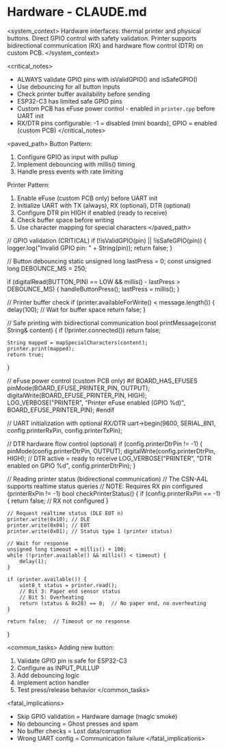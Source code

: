 # Hardware - CLAUDE.md

<system_context>
Hardware interfaces: thermal printer and physical buttons.
Direct GPIO control with safety validation.
Printer supports bidirectional communication (RX) and hardware flow control (DTR) on custom PCB.
</system_context>

<critical_notes>

- ALWAYS validate GPIO pins with isValidGPIO() and isSafeGPIO()
- Use debouncing for all button inputs
- Check printer buffer availability before sending
- ESP32-C3 has limited safe GPIO pins
- Custom PCB has eFuse power control - enabled in `printer.cpp` before UART init
- RX/DTR pins configurable: -1 = disabled (mini boards), GPIO = enabled (custom PCB)
  </critical_notes>

<paved_path>
Button Pattern:

1. Configure GPIO as input with pullup
2. Implement debouncing with millis() timing
3. Handle press events with rate limiting

Printer Pattern:

1. Enable eFuse (custom PCB only) before UART init
2. Initialize UART with TX (always), RX (optional), DTR (optional)
3. Configure DTR pin HIGH if enabled (ready to receive)
4. Check buffer space before writing
5. Use character mapping for special characters
   </paved_path>

<patterns>
// GPIO validation (CRITICAL)
if (!isValidGPIO(pin) || !isSafeGPIO(pin)) {
    logger.log("Invalid GPIO pin: " + String(pin));
    return false;
}

// Button debouncing
static unsigned long lastPress = 0;
const unsigned long DEBOUNCE_MS = 250;

if (digitalRead(BUTTON_PIN) == LOW &&
millis() - lastPress > DEBOUNCE_MS) {
handleButtonPress();
lastPress = millis();
}

// Printer buffer check
if (printer.availableForWrite() < message.length()) {
delay(100); // Wait for buffer space
return false;
}

// Safe printing with bidirectional communication
bool printMessage(const String& content) {
if (!printer.connected()) return false;

    String mapped = mapSpecialCharacters(content);
    printer.print(mapped);
    return true;

}

// eFuse power control (custom PCB only)
#if BOARD_HAS_EFUSES
pinMode(BOARD_EFUSE_PRINTER_PIN, OUTPUT);
digitalWrite(BOARD_EFUSE_PRINTER_PIN, HIGH);
LOG_VERBOSE("PRINTER", "Printer eFuse enabled (GPIO %d)", BOARD_EFUSE_PRINTER_PIN);
#endif

// UART initialization with optional RX/DTR
uart->begin(9600, SERIAL_8N1, config.printerRxPin, config.printerTxPin);

// DTR hardware flow control (optional)
if (config.printerDtrPin != -1) {
pinMode(config.printerDtrPin, OUTPUT);
digitalWrite(config.printerDtrPin, HIGH); // DTR active = ready to receive
LOG_VERBOSE("PRINTER", "DTR enabled on GPIO %d", config.printerDtrPin);
}

// Reading printer status (bidirectional communication)
// The CSN-A4L supports realtime status queries
// NOTE: Requires RX pin configured (printerRxPin != -1)
bool checkPrinterStatus() {
if (config.printerRxPin == -1) {
return false; // RX not configured
}

    // Request realtime status (DLE EOT n)
    printer.write(0x10); // DLE
    printer.write(0x04); // EOT
    printer.write(0x01); // Status type 1 (printer status)

    // Wait for response
    unsigned long timeout = millis() + 100;
    while (!printer.available() && millis() < timeout) {
        delay(1);
    }

    if (printer.available()) {
        uint8_t status = printer.read();
        // Bit 3: Paper end sensor status
        // Bit 5: Overheating
        return (status & 0x28) == 0;  // No paper end, no overheating
    }

    return false;  // Timeout or no response

}
</patterns>

<common_tasks>
Adding new button:

1. Validate GPIO pin is safe for ESP32-C3
2. Configure as INPUT_PULLUP
3. Add debouncing logic
4. Implement action handler
5. Test press/release behavior
   </common_tasks>

<fatal_implications>

- Skip GPIO validation = Hardware damage (magic smoke)
- No debouncing = Ghost presses and spam
- No buffer checks = Lost data/corruption
- Wrong UART config = Communication failure
  </fatal_implications>
